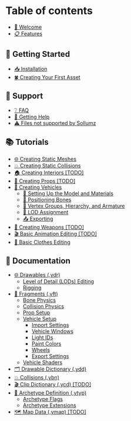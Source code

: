 # Table of contents

* [👋 Welcome](README.md)
* [📋 Features](features.md)

## 📗 Getting Started

* [📥 Installation](getting-started/installation.md)
* [🍀 Creating Your First Asset](getting-started/creating-your-first-asset.md)

## 🔨 Support

* [❔ FAQ](support/faq.md)
* [💬 Getting Help](support/getting-help.md)
* [⚠ Files not supported by Sollumz](support/files-not-supported-by-sollumz.md)

## 📚 Tutorials

* [🌐 Creating Static Meshes](tutorials/creating-static-meshes.md)
* [💥 Creating Static Collisions](tutorials/creating-static-collisions.md)
* [🏠 Creating Interiors \[TODO\]](tutorials/creating-interiors-todo.md)
* [🎸 Creating Props \[TODO\]](tutorials/creating-props-todo.md)
* [🚙 Creating Vehicles](tutorials/creating-vehicles/README.md)
  * [📑 Setting Up the Model and Materials](tutorials/creating-vehicles/setting-up-the-model-and-materials.md)
  * [🦴 Positioning Bones](tutorials/creating-vehicles/positioning-bones.md)
  * [🚦 Vertex Groups, Hierarchy, and Armature](tutorials/creating-vehicles/vertex-groups-hierarchy-and-armature.md)
  * [🍢 LOD Assignment](tutorials/creating-vehicles/lod-assignment.md)
  * [📤 Exporting](tutorials/creating-vehicles/exporting.md)
* [🔫 Creating Weapons \[TODO\]](tutorials/creating-weapons-todo.md)
* [🎬 Basic Animation Editing \[TODO\]](tutorials/basic-animation-editing-todo.md)
* [👕 Basic Clothes Editing](tutorials/basic-clothes-editing.md)

## 📄 Documentation

* [🌐 Drawables (.ydr)](documentation/drawables-.ydr/README.md)
  * [Level of Detail (LODs) Editing](documentation/drawables-.ydr/level-of-detail-lods-editing.md)
  * [Rigging](documentation/drawables-.ydr/rigging.md)
* [🚙 Fragments (.yft)](documentation/fragments-.yft/README.md)
  * [Bone Physics](documentation/fragments-.yft/bone-physics.md)
  * [Collision Physics](documentation/fragments-.yft/collision-physics.md)
  * [Prop Setup](documentation/fragments-.yft/prop-setup.md)
  * [Vehicle Setup](documentation/fragments-.yft/vehicle-setup/README.md)
    * [Import Settings](documentation/fragments-.yft/vehicle-setup/import-settings.md)
    * [Vehicle Windows](documentation/fragments-.yft/vehicle-setup/vehicle-windows.md)
    * [Light IDs](documentation/fragments-.yft/vehicle-setup/light-ids.md)
    * [Paint Colors](documentation/fragments-.yft/vehicle-setup/paint-colors.md)
    * [Wheels](documentation/fragments-.yft/vehicle-setup/wheels.md)
    * [Export Settings](documentation/fragments-.yft/vehicle-setup/export-settings.md)
  * [Vehicle Shaders](documentation/fragments-.yft/vehicle-shaders.md)
* [🗂 Drawable Dictionary (.ydd)](documentation/drawable-dictionary-.ydd/README.md)
* [💥 Collisions (.ybn)](documentation/collisions-.ybn.md)
* [🎬 Clip Dictionary (.ycd) \[TODO\]](documentation/clip-dictionary-.ycd-todo.md)
* [📇 Archetype Definition (.ytyp)](documentation/archetype-definition-.ytyp/README.md)
  * [Archetype Flags](documentation/archetype-definition-.ytyp/archetype-flags.md)
  * [Archetype Extensions](documentation/archetype-definition-.ytyp/archetype-extensions.md)
* [🗺 Map Data (.ymap) \[TODO\]](documentation/map-data-.ymap-todo.md)
